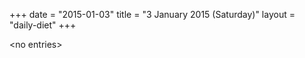 +++
date = "2015-01-03"
title = "3 January 2015 (Saturday)"
layout = "daily-diet"
+++

<p>&lt;no entries&gt;</p>